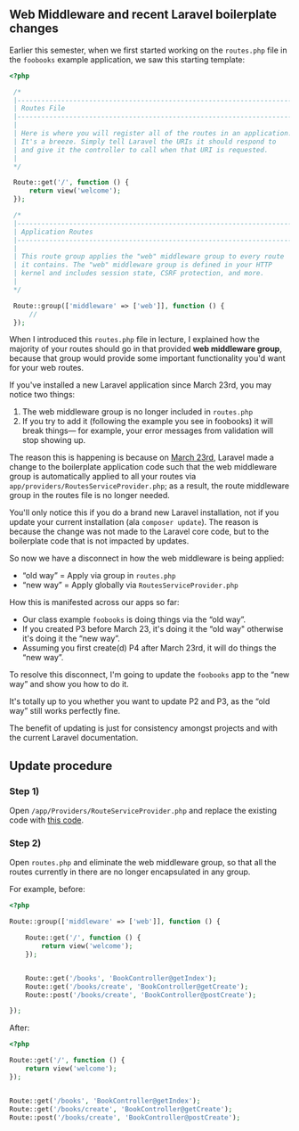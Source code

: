 ## Web Middleware and recent Laravel boilerplate changes

Earlier this semester, when we first started working on the `routes.php` file in the `foobooks` example application, we saw this starting template:

```php
<?php

 /*
 |--------------------------------------------------------------------------
 | Routes File
 |--------------------------------------------------------------------------
 |
 | Here is where you will register all of the routes in an application.
 | It's a breeze. Simply tell Laravel the URIs it should respond to
 | and give it the controller to call when that URI is requested.
 |
 */

 Route::get('/', function () {
     return view('welcome');
 });

 /*
 |--------------------------------------------------------------------------
 | Application Routes
 |--------------------------------------------------------------------------
 |
 | This route group applies the "web" middleware group to every route
 | it contains. The "web" middleware group is defined in your HTTP
 | kernel and includes session state, CSRF protection, and more.
 |
 */

 Route::group(['middleware' => ['web']], function () {
     //
 });
```

When I introduced this `routes.php` file in lecture, I explained how the majority of your routes should go in that provided **web middleware group**, because that group would provide some important functionality you'd want for your web routes.

If you've installed a new Laravel application since March 23rd, you may notice two things:

1. The web middleware group is no longer included in `routes.php`
2. If you try to add it (following the example you see in foobooks) it will break things&mdash; for example, your error messages from validation will stop showing up.

The reason this is happening is because on [March 23rd](https://github.com/laravel/laravel/commit/5c30c98db96459b4cc878d085490e4677b0b67ed), Laravel made a change to the boilerplate application code such that the web middleware group is automatically applied to all your routes via `app/providers/RoutesServiceProvider.php`; as a result, the route middleware group in the routes file is no longer needed.

You'll only notice this if you do a brand new Laravel installation, not if you update your current installation (ala `composer update`). The reason is because the change was not made to the Laravel core code, but to the boilerplate code that is not impacted by updates.

So now we have a disconnect in how the web middleware is being applied:

+ &ldquo;old way&rdquo; = Apply via group in `routes.php`
+ &ldquo;new way&rdquo; = Apply globally via `RoutesServiceProvider.php`

How this is manifested across our apps so far:
+ Our class example `foobooks` is doing things via the &ldquo;old way&rdquo;.
+ If you created P3 before March 23, it's doing it the &ldquo;old way" otherwise it's doing it the &ldquo;new way&rdquo;.
+ Assuming you first create(d) P4 after March 23rd, it will do things the &ldquo;new way&rdquo;.

To resolve this disconnect, I'm going to update the `foobooks` app to the &ldquo;new way&rdquo; and show you how to do it.

It's totally up to you whether you want to update P2 and P3, as the &ldquo;old way&rdquo; still works perfectly fine.

The benefit of updating is just for consistency amongst projects and with the current Laravel documentation.



## Update procedure

### Step 1)
Open `/app/Providers/RouteServiceProvider.php` and replace the existing code with [this code](https://raw.githubusercontent.com/laravel/laravel/5c30c98db96459b4cc878d085490e4677b0b67ed/app/Providers/RouteServiceProvider.php).

### Step 2)
Open `routes.php` and eliminate the web middleware group, so that all the routes currently in there are no longer encapsulated in any group.

For example, before:

```php
<?php

Route::group(['middleware' => ['web']], function () {

    Route::get('/', function () {
        return view('welcome');
    });


    Route::get('/books', 'BookController@getIndex');
    Route::get('/books/create', 'BookController@getCreate');
    Route::post('/books/create', 'BookController@postCreate');

});
```

After:
```php
<?php

Route::get('/', function () {
    return view('welcome');
});


Route::get('/books', 'BookController@getIndex');
Route::get('/books/create', 'BookController@getCreate');
Route::post('/books/create', 'BookController@postCreate');
```
